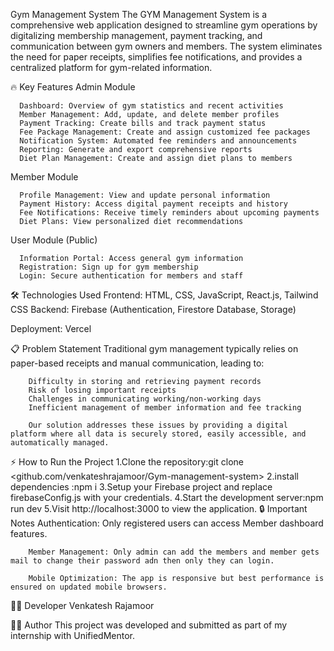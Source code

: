 Gym Management System
        The GYM Management System is a comprehensive web application designed to streamline gym operations by digitalizing membership management, payment tracking, and             communication between gym owners and members. The system eliminates the need for paper receipts, simplifies fee notifications, and provides a centralized platform for 
       gym-related information.

🔥 Key Features
   Admin Module

      Dashboard: Overview of gym statistics and recent activities
      Member Management: Add, update, and delete member profiles
      Payment Tracking: Create bills and track payment status
      Fee Package Management: Create and assign customized fee packages
      Notification System: Automated fee reminders and announcements
      Reporting: Generate and export comprehensive reports
      Diet Plan Management: Create and assign diet plans to members
    

Member Module

      Profile Management: View and update personal information
      Payment History: Access digital payment receipts and history
      Fee Notifications: Receive timely reminders about upcoming payments
      Diet Plans: View personalized diet recommendations
    

User Module (Public)

      Information Portal: Access general gym information
      Registration: Sign up for gym membership
      Login: Secure authentication for members and staff

🛠️ Technologies Used
            Frontend: HTML, CSS, JavaScript, React.js, Tailwind CSS
            Backend: Firebase (Authentication, Firestore Database, Storage)

Deployment: Vercel

📋 Problem Statement
        Traditional gym management typically relies on paper-based receipts and manual communication, leading to:

        Difficulty in storing and retrieving payment records
        Risk of losing important receipts
        Challenges in communicating working/non-working days
        Inefficient management of member information and fee tracking
        
        Our solution addresses these issues by providing a digital platform where all data is securely stored, easily accessible, and automatically managed.

⚡ How to Run the Project
        1.Clone the repository:git clone <github.com/venkateshrajamoor/Gym-management-system>
        2.install dependencies :npm i
        3.Setup your Firebase project and replace firebaseConfig.js with your credentials.
        4.Start the development server:npm run  dev
        5.Visit http://localhost:3000 to view the application.
🔒 Important Notes
        Authentication: Only registered users can access Member dashboard features.
        
        Member Management: Only admin can add the members and member gets mail to change their password adn then only they can login.
        
        Mobile Optimization: The app is responsive but best performance is ensured on updated mobile browsers.
    
👨‍💻 Developer
    Venkatesh Rajamoor

🧑‍💻 Author
    This project was developed and submitted as part of my internship with UnifiedMentor.

